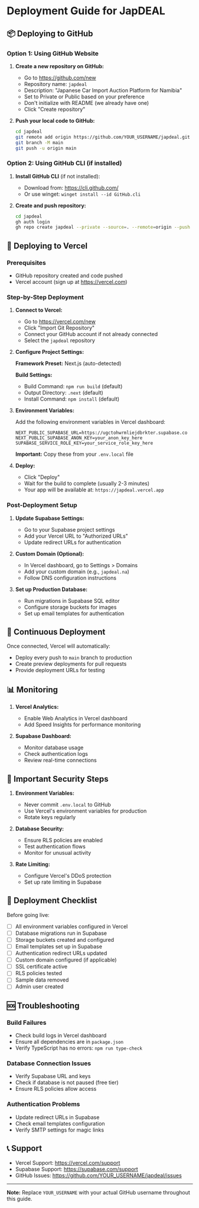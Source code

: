 # Deployment Guide for JapDEAL

## 📦 Deploying to GitHub

### Option 1: Using GitHub Website

1. **Create a new repository on GitHub:**
   - Go to https://github.com/new
   - Repository name: `japdeal`
   - Description: "Japanese Car Import Auction Platform for Namibia"
   - Set to Private or Public based on your preference
   - Don't initialize with README (we already have one)
   - Click "Create repository"

2. **Push your local code to GitHub:**
   ```bash
   cd japdeal
   git remote add origin https://github.com/YOUR_USERNAME/japdeal.git
   git branch -M main
   git push -u origin main
   ```

### Option 2: Using GitHub CLI (if installed)

1. **Install GitHub CLI** (if not installed):
   - Download from: https://cli.github.com/
   - Or use winget: `winget install --id GitHub.cli`

2. **Create and push repository:**
   ```bash
   cd japdeal
   gh auth login
   gh repo create japdeal --private --source=. --remote=origin --push
   ```

## 🚀 Deploying to Vercel

### Prerequisites
- GitHub repository created and code pushed
- Vercel account (sign up at https://vercel.com)

### Step-by-Step Deployment

1. **Connect to Vercel:**
   - Go to https://vercel.com/new
   - Click "Import Git Repository"
   - Connect your GitHub account if not already connected
   - Select the `japdeal` repository

2. **Configure Project Settings:**
   
   **Framework Preset:** Next.js (auto-detected)
   
   **Build Settings:**
   - Build Command: `npm run build` (default)
   - Output Directory: `.next` (default)
   - Install Command: `npm install` (default)

3. **Environment Variables:**
   
   Add the following environment variables in Vercel dashboard:
   
   ```env
   NEXT_PUBLIC_SUPABASE_URL=https://ugctohwrmliejdbrkter.supabase.co
   NEXT_PUBLIC_SUPABASE_ANON_KEY=your_anon_key_here
   SUPABASE_SERVICE_ROLE_KEY=your_service_role_key_here
   ```
   
   **Important:** Copy these from your `.env.local` file

4. **Deploy:**
   - Click "Deploy"
   - Wait for the build to complete (usually 2-3 minutes)
   - Your app will be available at: `https://japdeal.vercel.app`

### Post-Deployment Setup

1. **Update Supabase Settings:**
   - Go to your Supabase project settings
   - Add your Vercel URL to "Authorized URLs"
   - Update redirect URLs for authentication

2. **Custom Domain (Optional):**
   - In Vercel dashboard, go to Settings > Domains
   - Add your custom domain (e.g., `japdeal.na`)
   - Follow DNS configuration instructions

3. **Set up Production Database:**
   - Run migrations in Supabase SQL editor
   - Configure storage buckets for images
   - Set up email templates for authentication

## 🔧 Continuous Deployment

Once connected, Vercel will automatically:
- Deploy every push to `main` branch to production
- Create preview deployments for pull requests
- Provide deployment URLs for testing

## 📊 Monitoring

1. **Vercel Analytics:**
   - Enable Web Analytics in Vercel dashboard
   - Add Speed Insights for performance monitoring

2. **Supabase Dashboard:**
   - Monitor database usage
   - Check authentication logs
   - Review real-time connections

## 🚨 Important Security Steps

1. **Environment Variables:**
   - Never commit `.env.local` to GitHub
   - Use Vercel's environment variables for production
   - Rotate keys regularly

2. **Database Security:**
   - Ensure RLS policies are enabled
   - Test authentication flows
   - Monitor for unusual activity

3. **Rate Limiting:**
   - Configure Vercel's DDoS protection
   - Set up rate limiting in Supabase

## 📝 Deployment Checklist

Before going live:
- [ ] All environment variables configured in Vercel
- [ ] Database migrations run in Supabase
- [ ] Storage buckets created and configured
- [ ] Email templates set up in Supabase
- [ ] Authentication redirect URLs updated
- [ ] Custom domain configured (if applicable)
- [ ] SSL certificate active
- [ ] RLS policies tested
- [ ] Sample data removed
- [ ] Admin user created

## 🆘 Troubleshooting

### Build Failures
- Check build logs in Vercel dashboard
- Ensure all dependencies are in `package.json`
- Verify TypeScript has no errors: `npm run type-check`

### Database Connection Issues
- Verify Supabase URL and keys
- Check if database is not paused (free tier)
- Ensure RLS policies allow access

### Authentication Problems
- Update redirect URLs in Supabase
- Check email templates configuration
- Verify SMTP settings for magic links

## 📞 Support

- Vercel Support: https://vercel.com/support
- Supabase Support: https://supabase.com/support
- GitHub Issues: https://github.com/YOUR_USERNAME/japdeal/issues

---

**Note:** Replace `YOUR_USERNAME` with your actual GitHub username throughout this guide.